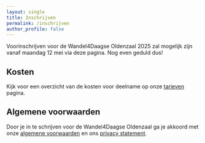 ```yaml
---
layout: single
title: Inschrijven
permalink: /inschrijven
author_profile: false
---
```


Voorinschrijven voor de Wandel4Daagse Oldenzaal 2025 zal mogelijk zijn vanaf maandag 12 mei via deze pagina. Nog even geduld dus!  

## Kosten

Kijk voor een overzicht van de kosten voor deelname op onze [tarieven](/tarieven) pagina.  

## Algemene voorwaarden

Door je in te schrijven voor de Wandel4Daagse Oldenzaal ga je akkoord met onze [algemene voorwaarden](/voorwaarden) en ons [privacy statement](/privacy).  